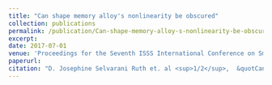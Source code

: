 ```yaml
---
title: "Can shape memory alloy's nonlinearity be obscured"
collection: publications
permalink: /publication/Can-shape-memory-alloy-s-nonlinearity-be-obscured
excerpt: 
date: 2017-07-01
venue: 'Proceedings for the Seventh ISSS International Conference on Smart Materials Structures & Systems (ISSS)'
paperurl: 
citation: "D. Josephine Selvarani Ruth et. al <sup>1/2</sup>,  &quotCan shape memory alloy's nonlinearity be obscured?&quot, <i>Proceedings for the Seventh ISSS International Conference on Smart Materials Structures & Systems (ISSS 2017)</i>, July 5-7, 2017, IISc Bangalore"
---
```


